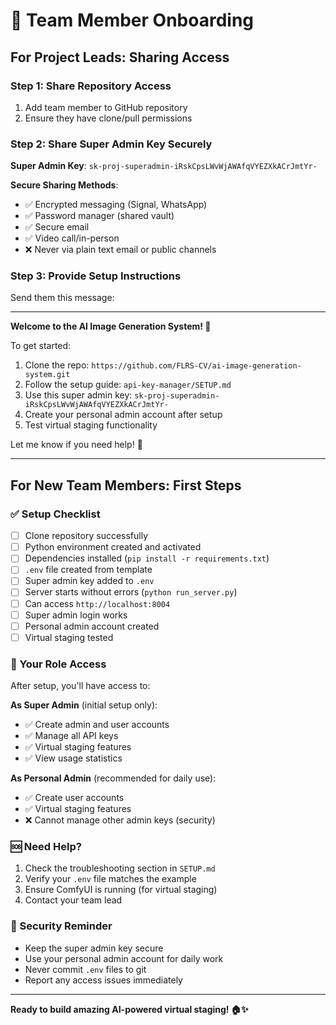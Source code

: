 # 👥 Team Member Onboarding

## For Project Leads: Sharing Access

### Step 1: Share Repository Access
1. Add team member to GitHub repository
2. Ensure they have clone/pull permissions

### Step 2: Share Super Admin Key Securely
**Super Admin Key**: `sk-proj-superadmin-iRskCpsLWvWjAWAfqVYEZXkACrJmtYr-`

**Secure Sharing Methods**:
- ✅ Encrypted messaging (Signal, WhatsApp)
- ✅ Password manager (shared vault)
- ✅ Secure email
- ✅ Video call/in-person
- ❌ Never via plain text email or public channels

### Step 3: Provide Setup Instructions
Send them this message:

---

**Welcome to the AI Image Generation System! 🎉**

To get started:
1. Clone the repo: `https://github.com/FLRS-CV/ai-image-generation-system.git`
2. Follow the setup guide: `api-key-manager/SETUP.md`
3. Use this super admin key: `sk-proj-superadmin-iRskCpsLWvWjAWAfqVYEZXkACrJmtYr-`
4. Create your personal admin account after setup
5. Test virtual staging functionality

Let me know if you need help! 🚀

---

## For New Team Members: First Steps

### ✅ Setup Checklist
- [ ] Clone repository successfully
- [ ] Python environment created and activated
- [ ] Dependencies installed (`pip install -r requirements.txt`)
- [ ] `.env` file created from template
- [ ] Super admin key added to `.env`
- [ ] Server starts without errors (`python run_server.py`)
- [ ] Can access `http://localhost:8004`
- [ ] Super admin login works
- [ ] Personal admin account created
- [ ] Virtual staging tested

### 🎯 Your Role Access
After setup, you'll have access to:

**As Super Admin** (initial setup only):
- ✅ Create admin and user accounts
- ✅ Manage all API keys
- ✅ Virtual staging features
- ✅ View usage statistics

**As Personal Admin** (recommended for daily use):
- ✅ Create user accounts
- ✅ Virtual staging features
- ❌ Cannot manage other admin keys (security)

### 🆘 Need Help?
1. Check the troubleshooting section in `SETUP.md`
2. Verify your `.env` file matches the example
3. Ensure ComfyUI is running (for virtual staging)
4. Contact your team lead

### 🔐 Security Reminder
- Keep the super admin key secure
- Use your personal admin account for daily work
- Never commit `.env` files to git
- Report any access issues immediately

---

**Ready to build amazing AI-powered virtual staging! 🏠✨**
